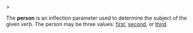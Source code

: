 <!-- markdownlint-disable MD041 -->>
The **person** is an inflection parameter used to determine the subject of the given verb. The person may be three values: [first](prima.md), [second](secunda.md), or [third](tertia.md).

